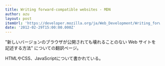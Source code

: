 ```yaml
---
title: Writing forward-compatible websites - MDN
author: azu
layout: post
itemUrl: 'https://developer.mozilla.org/ja/Web_Development/Writing_forward-compatible_websites'
date: '2012-02-29T15:00:00.000Z'
---
```

"新しいバージョンのブラウザが公開されても壊れることのない Web サイトを記述する方法" についての翻訳ページ。

HTMLやCSS、JavaScriptについて書かれている。
